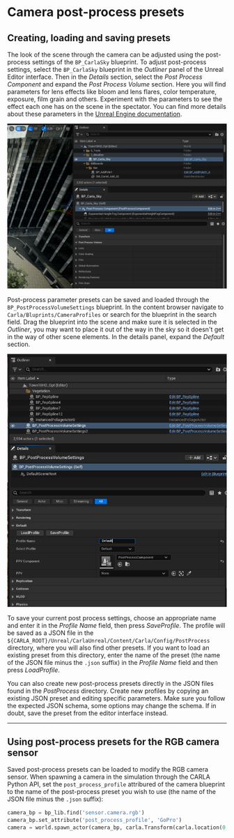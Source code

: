 # Camera post-process presets

## Creating, loading and saving presets

The look of the scene through the camera can be adjusted using the post-process settings of the `BP_CarlaSky` blueprint. To adjust post-process settings, select the `BP_CarlaSky` blueprint in the *Outliner* panel of the Unreal Editor interface. Then in the *Details* section, select the *Post Process Component* and expand the *Post Process Volume* section. Here you will find parameters for lens effects like bloom and lens flares, color temperature, exposure, film grain and others. Experiment with the parameters to see the effect each one has on the scene in the spectator. You can find more details about these parameters in the [Unreal Engine documentation](https://dev.epicgames.com/documentation/en-us/unreal-engine/API/Runtime/Engine/Engine/FPostProcessSettings).

![postprocess_component](img/content/ue5_post_process_component.png)

Post-process parameter presets can be saved and loaded through the `BP_PostProcessVolumeSettings` blueprint. In the content browser navigate to `Carla/Bluprints/CameraProfiles` or search for the blueprint in the search field. Drag the blueprint into the scene and make sure it is selected in the *Outliner*, you may want to place it out of the way in the sky so it doesn't get in the way of other scene elements. In the details panel, expand the *Default* section.

![postprocess_bp](img/content/bp_postprocess_volumesettings.png)

To save your current post process settings, choose an appropriate name and enter it in the *Profile Name* field, then press *SaveProfile*. The profile will be saved as a JSON file in the `${CARLA_ROOT}/Unreal/CarlaUnreal/Content/Carla/Config/PostProcess` directory, where you will also find other presets. If you want to load an existing preset from this directory, enter the name of the preset (the name of the JSON file minus the `.json` suffix) in the *Profile Name* field and then press *LoadProfile*.

You can also create new post-process presets directly in the JSON files found in the *PostProcess* directory. Create new profiles by copying an existing JSON preset and editing specific parameters. Make sure you follow the expected JSON schema, some options may change the schema. If in doubt, save the preset from the editor interface instead.

---

## Using post-process presets for the RGB camera sensor

Saved post-process presets can be loaded to modify the RGB camera sensor. When spawning a camera in the simulation through the CARLA Python API, set the `post_process_profile` attribured of the camera blueprint to the name of the post-process preset you wish to use (the name of the JSON file minus the `.json` suffix):

```py
camera_bp = bp_lib.find('sensor.camera.rgb')
camera_bp.set_attribute('post_process_profile', 'GoPro')
camera = world.spawn_actor(camera_bp, carla.Transform(carla.location(0,0,1.5), carla.Rotation()))
```

